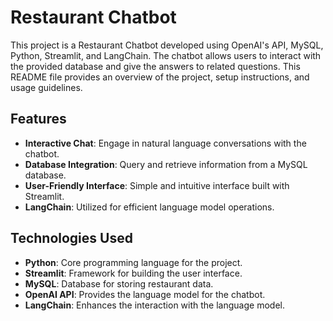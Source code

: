 # Restaurant Chatbot

This project is a Restaurant Chatbot developed using OpenAI's API, MySQL, Python, Streamlit, and LangChain. The chatbot allows users to interact with the provided database and give the answers to related questions. This README file provides an overview of the project, setup instructions, and usage guidelines.

## Features

- **Interactive Chat**: Engage in natural language conversations with the chatbot.
- **Database Integration**: Query and retrieve information from a MySQL database.
- **User-Friendly Interface**: Simple and intuitive interface built with Streamlit.
- **LangChain**: Utilized for efficient language model operations.

## Technologies Used

- **Python**: Core programming language for the project.
- **Streamlit**: Framework for building the user interface.
- **MySQL**: Database for storing restaurant data.
- **OpenAI API**: Provides the language model for the chatbot.
- **LangChain**: Enhances the interaction with the language model.


